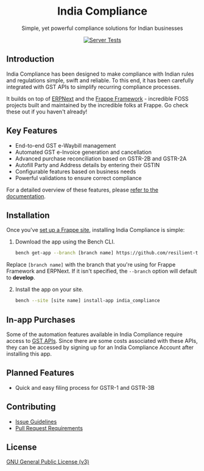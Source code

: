 <div align="center">

<!-- TODO: add link to website once it is ready -->
<h1>India Compliance</h1>

Simple, yet powerful compliance solutions for Indian businesses

[![Server Tests](https://github.com/resilient-tech/india-compliance/actions/workflows/server-tests.yml/badge.svg)](https://github.com/resilient-tech/india-compliance/actions/workflows/server-tests.yml)

</div>

## Introduction

India Compliance has been designed to make compliance with Indian rules and regulations simple, swift and reliable. To this end, it has been carefully integrated with GST APIs to simplify recurring compliance processes.

It builds on top of [ERPNext](https://github.com/frappe/erpnext) and the [Frappe Framework](https://github.com/frappe/frappe) - incredible FOSS projects built and maintained by the incredible folks at Frappe. Go check these out if you haven't already!

## Key Features

-   End-to-end GST e-Waybill management
-   Automated GST e-Invoice generation and cancellation
-   Advanced purchase reconciliation based on GSTR-2B and GSTR-2A
-   Autofill Party and Address details by entering their GSTIN
-   Configurable features based on business needs
-   Powerful validations to ensure correct compliance

For a detailed overview of these features, please [refer to the documentation](https://docs.indiacompliance.app/).

## Installation

Once you've [set up a Frappe site](https://frappeframework.com/docs/v14/user/en/installation/), installing India Compliance is simple:

1.  Download the app using the Bench CLI.

    ```bash
    bench get-app --branch [branch name] https://github.com/resilient-tech/india-compliance.git
    ```

Replace `[branch name]` with the branch that you're using for Frappe Framework and ERPNext.
If it isn't specified, the `--branch` option will default to **develop**.

2.  Install the app on your site.

    ```bash
    bench --site [site name] install-app india_compliance
    ```

## In-app Purchases

Some of the automation features available in India Compliance require access to [GST APIs](https://discuss.erpnext.com/t/introducing-india-compliance/86335#a-note-on-gst-apis-3). Since there are some costs associated with these APIs, they can be accessed by signing up for an India Compliance Account after installing this app.

## Planned Features

-   Quick and easy filing process for GSTR-1 and GSTR-3B

## Contributing

-   [Issue Guidelines](https://github.com/frappe/erpnext/wiki/Issue-Guidelines)
-   [Pull Request Requirements](https://github.com/frappe/erpnext/wiki/Contribution-Guidelines)

## License

[GNU General Public License (v3)](https://github.com/resilient-tech/india-compliance/blob/develop/license.txt)

